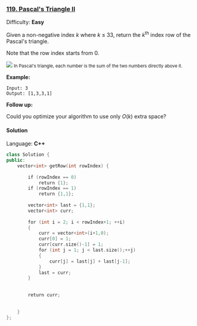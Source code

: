 ### [119\. Pascal's Triangle II](https://leetcode.com/problems/pascals-triangle-ii/)

Difficulty: **Easy**


Given a non-negative index _k_ where _k_ ≤ 33, return the _k_<sup>th</sup> index row of the Pascal's triangle.

Note that the row index starts from 0.

![](https://upload.wikimedia.org/wikipedia/commons/0/0d/PascalTriangleAnimated2.gif)
<small style="display: inline;">In Pascal's triangle, each number is the sum of the two numbers directly above it.</small>

**Example:**

```
Input: 3
Output: [1,3,3,1]
```

**Follow up:**

Could you optimize your algorithm to use only _O_(_k_) extra space?


#### Solution

Language: **C++**

```c++
class Solution {
public:
    vector<int> getRow(int rowIndex) {
        
        if (rowIndex == 0)
            return {1};
        if (rowIndex == 1)
            return {1,1};
        
        vector<int> last = {1,1};
        vector<int> curr;
        
        for (int i = 2; i < rowIndex+1; ++i)
        {
            curr = vector<int>(i+1,0);
            curr[0] = 1;
            curr[curr.size()-1] = 1;
            for (int j = 1; j < last.size();++j)
            {
                curr[j] = last[j] + last[j-1];
            }
            last = curr;
        }
        
        
        return curr;
        
        
    }
};
```
